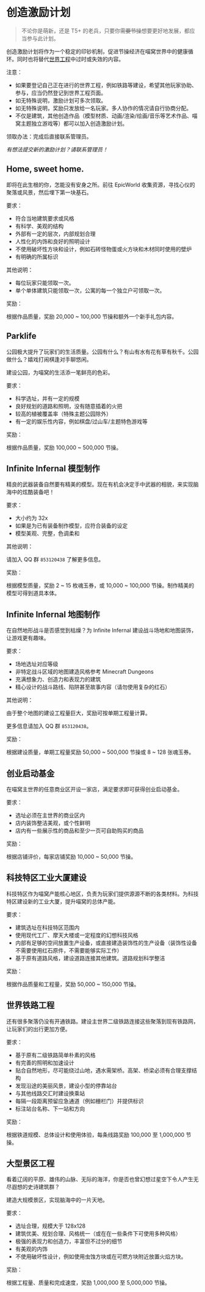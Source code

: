 # 创造激励计划

> 不论你是萌新，还是 T5+ 的老兵，只要你~~需要节操~~想要更好地发展，都应当参与此计划。

创造激励计划将作为一个稳定的印钞机制，促进节操经济在喵窝世界中的健康循环。同时也将替代[世界工程](nyaa/projects.md)中过时或失效的内容。

注意：

- 如果要登记自己正在进行的世界工程，例如铁路等建设，希望其他玩家协助、参与，应当仍然登记到世界工程页面。
- 如无特殊说明，激励计划可多次领取。
- 如无特殊说明，奖励只发放给一名玩家。多人协作的情况请自行协商分配。
- 不仅是建筑，其他创造作品（模型材质、动画/渲染/绘画/音乐等艺术作品、喵窝主题独立游戏等）都可以加入创造激励计划。

领取办法：完成后直接联系管理员。

*有想法提交新的激励计划？请联系管理员！*

## Home, sweet home.

即将在此生根的你，怎能没有安身之所。前往 EpicWorld 收集资源，寻找心仪的聚落或风景，然后埋下第一块基石。

要求：

- 符合当地建筑要求或风格
- 有科学、美观的结构
- 外部有一定的层次，内部规划合理
- 人性化的内饰和良好的照明设计
- 不使用破坏性方块和设计，例如石砖怪物蛋或火方块和木材同时使用的壁炉
- 有明确的所属标识

其他说明：

- 每位玩家只能领取一次。
- 单个单体建筑只能领取一次，公寓的每一个独立户可领取一次。

奖励：

根据作品质量，奖励 20,000 ~ 100,000 节操和额外一个新手礼包内容。

## Parklife

公园极大提升了玩家们的生活质量。公园有什么？有山有水有花有草有秋千。公园做什么？嬉戏打闹棋逢对手聊悠闲。

建设公园，为喵窝的生活添一笔鲜亮的色彩。

要求：

- 科学选址，并有一定的规模
- 良好规划的道路和照明，没有随意插着的火把
- 较高的植被覆盖率（特殊主题公园除外）
- 有一定的娱乐性内容，例如棋盘/过山车/主题特色游戏等

奖励：

根据作品质量，奖励 100,000 ~ 500,000 节操。

## Infinite Infernal 模型制作

精良的武器装备自然要有精美的模型。现在有机会决定手中武器的相貌，来实现脑海中的炫酷装备吧！

要求：

- 大小约为 32x
- 如果是为已有装备制作模型，应符合装备的设定
- 模型美观、完整，色调柔和

其他说明：

请加入 QQ 群 `853120438` 了解更多信息。

奖励：

根据模型质量，奖励 2 ~ 15 枚魂玉券，或 10,000 ~ 100,000 节操。制作精美的模型可得到道具本体。

## Infinite Infernal 地图制作

在自然地形战斗是否感觉到枯燥？为 Infinite Infernal 建设战斗场地和地图装饰，让游戏更有趣味。

要求：

- 场地选址对应等级
- 非特定战斗区域的地图建造风格参考 Minecraft Dungeons
- 充满想象力、创造力和表现力的建筑
- 精心设计的战斗路线、陷阱甚至故事内容（请勿使用复杂的红石）

其他说明：

由于整个地图的建设工程量巨大，奖励可按单期工程量计算。

更多信息请加入 QQ 群 `853120438`。

奖励：

根据建设质量，单期工程量奖励 50,000 ~ 500,000 节操或 8 ~ 128 张魂玉券。

## 创业启动基金

在喵窝主世界的任意商业区开设一家店，满足要求即可获得创业启动基金。

要求：

- 选址必须在主世界的商业区内
- 店内装饰整洁美观，或个性鲜明
- 店内有一些展示性的商品和至少一页可自助购买的商品

奖励：

根据店铺评价，每家店铺奖励 10,000 ~ 50,000 节操。

## 科技特区工业大厦建设

科技特区作为喵窝产能核心地区，负责为玩家们提供源源不断的各类材料。为科技特区建设新的工业大厦，提升喵窝的总体产能。

要求：

- 建筑选址在科技特区范围内
- 使用现代工厂、摩天大楼或一定程度的幻想科技风格
- 内部有足够的空间放置生产设备，或直接建造装饰性的生产设备（装饰性设备不需要使用红石原件，不需要能够实际工作）
- 基于原有道路风格，建设道路连接其他建筑。道路规划科学整洁

奖励：

根据作品质量和工程量，奖励 50,000 ~ 150,000 节操。

## 世界铁路工程

还有很多聚落仍没有开通铁路。建设主世界二级铁路连接这些聚落到现有铁路网，让玩家们的出行更加方便。

要求：

- 基于原有二级铁路简单朴素的风格
- 有完善的照明和加速设计
- 贴合自然地形，尽可能绕过山地，遇水需架桥。高架、桥梁必须有合理支撑结构
- 发现沿途的美丽风景，建设小型的停靠站台
- 与其他线路交汇时建设换乘站
- 每隔一段距离预留应急通道（例如栅栏门）并提供标识
- 标注站台名称、下一站和方向

奖励：

根据铁道规模、总体设计和使用体验，每条线路奖励 100,000 至 1,000,000 节操。

## 大型景区工程

看着辽阔的平原、雄伟的山脉、无际的海洋，你是否也曾幻想过星空下令人产生无尽遐想的史诗建筑群？

建造大规模景区，实现脑海中的一片天地。

要求：

- 选址合理，规模大于 128x128
- 建筑优美、规划合理、风格统一（或在在一些条件下可使用多种风格）
- 极强的表现力和创造力，丰富但不过分的细节
- 有美观的内饰
- 不使用破坏性设计，例如使用虫蚀方块或在可燃方块附近放置火焰方块。

奖励：

根据工程量、质量和完成速度，奖励 1,000,000 至 5,000,000 节操。
